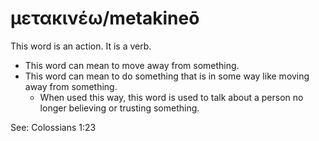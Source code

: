 # μετακινέω/metakineō
This word is an action. It is a verb.

* This word can mean to move away from something.
* This word can mean to do something that is in some way like moving away from something.
    * When used this way, this word is used to talk about a person no longer believing or trusting something.

See: Colossians 1:23
